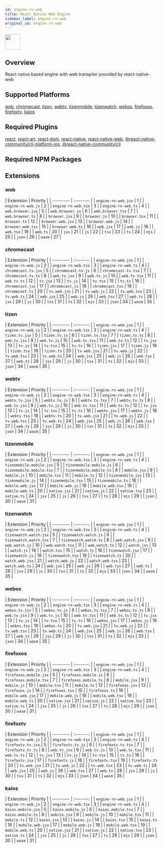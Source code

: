 ```yaml
---
id: engine-rn-web
title: React Native Web Engine
sidebar_label: engine-rn-web
original_id: engine-rn-web
---
```


<img className="header-image" src="https://renative.org/img/ic_engine.png" width="50" height="50" />

<!--AUTO_GENERATED_START-->


## Overview

React native based engine with web transpiler provided by react-native-web

## Supported Platforms

[web](platforms/web.md), [chromecast](platforms/chromecast.md), [tizen](platforms/tizen.md), [webtv](platforms/webtv.md), [tizenmobile](platforms/tizenmobile.md), [tizenwatch](platforms/tizenwatch.md), [webos](platforms/webos.md), [firefoxos](platforms/firefoxos.md), [firefoxtv](platforms/firefoxtv.md), [kaios](platforms/kaios.md)

## Required Plugins

[react](../plugins#react), [react-art](../plugins#react-art), [react-dom](../plugins#react-dom), [react-native](../plugins#react-native), [react-native-web](../plugins#react-native-web), [@react-native-community/cli-platform-ios](../plugins#react-native-communitycli-platform-ios), [@react-native-community/cli](../plugins#react-native-communitycli)

## Required NPM Packages























## Extensions

### web

| Extension | Priority  |
      | --------- | :-------: |
| `engine-rn-web.jsx` | 1 |
| `engine-rn-web.js` | 2 |
| `engine-rn-web.tsx` | 3 |
| `engine-rn-web.ts` | 4 |
| `web.browser.jsx` | 5 |
| `web.browser.js` | 6 |
| `web.browser.tsx` | 7 |
| `web.browser.ts` | 8 |
| `browser.jsx` | 9 |
| `browser.js` | 10 |
| `browser.tsx` | 11 |
| `browser.ts` | 12 |
| `browser.web.jsx` | 13 |
| `browser.web.js` | 14 |
| `browser.web.tsx` | 15 |
| `browser.web.ts` | 16 |
| `web.jsx` | 17 |
| `web.js` | 18 |
| `web.tsx` | 19 |
| `web.ts` | 20 |
| `jsx` | 21 |
| `js` | 22 |
| `tsx` | 23 |
| `ts` | 24 |
| `mjs` | 25 |
| `json` | 26 |
| `wasm` | 27 |
### chromecast

| Extension | Priority  |
      | --------- | :-------: |
| `engine-rn-web.jsx` | 1 |
| `engine-rn-web.js` | 2 |
| `engine-rn-web.tsx` | 3 |
| `engine-rn-web.ts` | 4 |
| `chromecast.tv.jsx` | 5 |
| `chromecast.tv.js` | 6 |
| `chromecast.tv.tsx` | 7 |
| `chromecast.tv.ts` | 8 |
| `web.tv.jsx` | 9 |
| `web.tv.js` | 10 |
| `web.tv.tsx` | 11 |
| `web.tv.ts` | 12 |
| `tv.jsx` | 13 |
| `tv.js` | 14 |
| `tv.tsx` | 15 |
| `tv.ts` | 16 |
| `chromecast.jsx` | 17 |
| `chromecast.js` | 18 |
| `chromecast.tsx` | 19 |
| `chromecast.ts` | 20 |
| `tv.web.jsx` | 21 |
| `tv.web.js` | 22 |
| `tv.web.tsx` | 23 |
| `tv.web.ts` | 24 |
| `web.jsx` | 25 |
| `web.js` | 26 |
| `web.tsx` | 27 |
| `web.ts` | 28 |
| `jsx` | 29 |
| `js` | 30 |
| `tsx` | 31 |
| `ts` | 32 |
| `mjs` | 33 |
| `json` | 34 |
| `wasm` | 35 |
### tizen

| Extension | Priority  |
      | --------- | :-------: |
| `engine-rn-web.jsx` | 1 |
| `engine-rn-web.js` | 2 |
| `engine-rn-web.tsx` | 3 |
| `engine-rn-web.ts` | 4 |
| `tizen.tv.jsx` | 5 |
| `tizen.tv.js` | 6 |
| `tizen.tv.tsx` | 7 |
| `tizen.tv.ts` | 8 |
| `web.tv.jsx` | 9 |
| `web.tv.js` | 10 |
| `web.tv.tsx` | 11 |
| `web.tv.ts` | 12 |
| `tv.jsx` | 13 |
| `tv.js` | 14 |
| `tv.tsx` | 15 |
| `tv.ts` | 16 |
| `tizen.jsx` | 17 |
| `tizen.js` | 18 |
| `tizen.tsx` | 19 |
| `tizen.ts` | 20 |
| `tv.web.jsx` | 21 |
| `tv.web.js` | 22 |
| `tv.web.tsx` | 23 |
| `tv.web.ts` | 24 |
| `web.jsx` | 25 |
| `web.js` | 26 |
| `web.tsx` | 27 |
| `web.ts` | 28 |
| `jsx` | 29 |
| `js` | 30 |
| `tsx` | 31 |
| `ts` | 32 |
| `mjs` | 33 |
| `json` | 34 |
| `wasm` | 35 |
### webtv

| Extension | Priority  |
      | --------- | :-------: |
| `engine-rn-web.jsx` | 1 |
| `engine-rn-web.js` | 2 |
| `engine-rn-web.tsx` | 3 |
| `engine-rn-web.ts` | 4 |
| `webtv.tv.jsx` | 5 |
| `webtv.tv.js` | 6 |
| `webtv.tv.tsx` | 7 |
| `webtv.tv.ts` | 8 |
| `web.tv.jsx` | 9 |
| `web.tv.js` | 10 |
| `web.tv.tsx` | 11 |
| `web.tv.ts` | 12 |
| `tv.jsx` | 13 |
| `tv.js` | 14 |
| `tv.tsx` | 15 |
| `tv.ts` | 16 |
| `webtv.jsx` | 17 |
| `webtv.js` | 18 |
| `webtv.tsx` | 19 |
| `webtv.ts` | 20 |
| `tv.web.jsx` | 21 |
| `tv.web.js` | 22 |
| `tv.web.tsx` | 23 |
| `tv.web.ts` | 24 |
| `web.jsx` | 25 |
| `web.js` | 26 |
| `web.tsx` | 27 |
| `web.ts` | 28 |
| `jsx` | 29 |
| `js` | 30 |
| `tsx` | 31 |
| `ts` | 32 |
| `mjs` | 33 |
| `json` | 34 |
| `wasm` | 35 |
### tizenmobile

| Extension | Priority  |
      | --------- | :-------: |
| `engine-rn-web.jsx` | 1 |
| `engine-rn-web.js` | 2 |
| `engine-rn-web.tsx` | 3 |
| `engine-rn-web.ts` | 4 |
| `tizenmobile.mobile.jsx` | 5 |
| `tizenmobile.mobile.js` | 6 |
| `tizenmobile.mobile.tsx` | 7 |
| `tizenmobile.mobile.ts` | 8 |
| `mobile.jsx` | 9 |
| `mobile.js` | 10 |
| `mobile.tsx` | 11 |
| `mobile.ts` | 12 |
| `tizenmobile.jsx` | 13 |
| `tizenmobile.js` | 14 |
| `tizenmobile.tsx` | 15 |
| `tizenmobile.ts` | 16 |
| `mobile.web.jsx` | 17 |
| `mobile.web.js` | 18 |
| `mobile.web.tsx` | 19 |
| `mobile.web.ts` | 20 |
| `native.jsx` | 21 |
| `native.js` | 22 |
| `native.tsx` | 23 |
| `native.ts` | 24 |
| `jsx` | 25 |
| `js` | 26 |
| `tsx` | 27 |
| `ts` | 28 |
| `mjs` | 29 |
| `json` | 30 |
| `wasm` | 31 |
### tizenwatch

| Extension | Priority  |
      | --------- | :-------: |
| `engine-rn-web.jsx` | 1 |
| `engine-rn-web.js` | 2 |
| `engine-rn-web.tsx` | 3 |
| `engine-rn-web.ts` | 4 |
| `tizenwatch.watch.jsx` | 5 |
| `tizenwatch.watch.js` | 6 |
| `tizenwatch.watch.tsx` | 7 |
| `tizenwatch.watch.ts` | 8 |
| `web.watch.jsx` | 9 |
| `web.watch.js` | 10 |
| `web.watch.tsx` | 11 |
| `web.watch.ts` | 12 |
| `watch.jsx` | 13 |
| `watch.js` | 14 |
| `watch.tsx` | 15 |
| `watch.ts` | 16 |
| `tizenwatch.jsx` | 17 |
| `tizenwatch.js` | 18 |
| `tizenwatch.tsx` | 19 |
| `tizenwatch.ts` | 20 |
| `watch.web.jsx` | 21 |
| `watch.web.js` | 22 |
| `watch.web.tsx` | 23 |
| `watch.web.ts` | 24 |
| `web.jsx` | 25 |
| `web.js` | 26 |
| `web.tsx` | 27 |
| `web.ts` | 28 |
| `jsx` | 29 |
| `js` | 30 |
| `tsx` | 31 |
| `ts` | 32 |
| `mjs` | 33 |
| `json` | 34 |
| `wasm` | 35 |
### webos

| Extension | Priority  |
      | --------- | :-------: |
| `engine-rn-web.jsx` | 1 |
| `engine-rn-web.js` | 2 |
| `engine-rn-web.tsx` | 3 |
| `engine-rn-web.ts` | 4 |
| `webos.tv.jsx` | 5 |
| `webos.tv.js` | 6 |
| `webos.tv.tsx` | 7 |
| `webos.tv.ts` | 8 |
| `web.tv.jsx` | 9 |
| `web.tv.js` | 10 |
| `web.tv.tsx` | 11 |
| `web.tv.ts` | 12 |
| `tv.jsx` | 13 |
| `tv.js` | 14 |
| `tv.tsx` | 15 |
| `tv.ts` | 16 |
| `webos.jsx` | 17 |
| `webos.js` | 18 |
| `webos.tsx` | 19 |
| `webos.ts` | 20 |
| `tv.web.jsx` | 21 |
| `tv.web.js` | 22 |
| `tv.web.tsx` | 23 |
| `tv.web.ts` | 24 |
| `web.jsx` | 25 |
| `web.js` | 26 |
| `web.tsx` | 27 |
| `web.ts` | 28 |
| `jsx` | 29 |
| `js` | 30 |
| `tsx` | 31 |
| `ts` | 32 |
| `mjs` | 33 |
| `json` | 34 |
| `wasm` | 35 |
### firefoxos

| Extension | Priority  |
      | --------- | :-------: |
| `engine-rn-web.jsx` | 1 |
| `engine-rn-web.js` | 2 |
| `engine-rn-web.tsx` | 3 |
| `engine-rn-web.ts` | 4 |
| `firefoxos.mobile.jsx` | 5 |
| `firefoxos.mobile.js` | 6 |
| `firefoxos.mobile.tsx` | 7 |
| `firefoxos.mobile.ts` | 8 |
| `mobile.jsx` | 9 |
| `mobile.js` | 10 |
| `mobile.tsx` | 11 |
| `mobile.ts` | 12 |
| `firefoxos.jsx` | 13 |
| `firefoxos.js` | 14 |
| `firefoxos.tsx` | 15 |
| `firefoxos.ts` | 16 |
| `mobile.web.jsx` | 17 |
| `mobile.web.js` | 18 |
| `mobile.web.tsx` | 19 |
| `mobile.web.ts` | 20 |
| `native.jsx` | 21 |
| `native.js` | 22 |
| `native.tsx` | 23 |
| `native.ts` | 24 |
| `jsx` | 25 |
| `js` | 26 |
| `tsx` | 27 |
| `ts` | 28 |
| `mjs` | 29 |
| `json` | 30 |
| `wasm` | 31 |
### firefoxtv

| Extension | Priority  |
      | --------- | :-------: |
| `engine-rn-web.jsx` | 1 |
| `engine-rn-web.js` | 2 |
| `engine-rn-web.tsx` | 3 |
| `engine-rn-web.ts` | 4 |
| `firefoxtv.tv.jsx` | 5 |
| `firefoxtv.tv.js` | 6 |
| `firefoxtv.tv.tsx` | 7 |
| `firefoxtv.tv.ts` | 8 |
| `web.tv.jsx` | 9 |
| `web.tv.js` | 10 |
| `web.tv.tsx` | 11 |
| `web.tv.ts` | 12 |
| `tv.jsx` | 13 |
| `tv.js` | 14 |
| `tv.tsx` | 15 |
| `tv.ts` | 16 |
| `firefoxtv.jsx` | 17 |
| `firefoxtv.js` | 18 |
| `firefoxtv.tsx` | 19 |
| `firefoxtv.ts` | 20 |
| `tv.web.jsx` | 21 |
| `tv.web.js` | 22 |
| `tv.web.tsx` | 23 |
| `tv.web.ts` | 24 |
| `web.jsx` | 25 |
| `web.js` | 26 |
| `web.tsx` | 27 |
| `web.ts` | 28 |
| `jsx` | 29 |
| `js` | 30 |
| `tsx` | 31 |
| `ts` | 32 |
| `mjs` | 33 |
| `json` | 34 |
| `wasm` | 35 |
### kaios

| Extension | Priority  |
      | --------- | :-------: |
| `engine-rn-web.jsx` | 1 |
| `engine-rn-web.js` | 2 |
| `engine-rn-web.tsx` | 3 |
| `engine-rn-web.ts` | 4 |
| `kaios.mobile.jsx` | 5 |
| `kaios.mobile.js` | 6 |
| `kaios.mobile.tsx` | 7 |
| `kaios.mobile.ts` | 8 |
| `mobile.jsx` | 9 |
| `mobile.js` | 10 |
| `mobile.tsx` | 11 |
| `mobile.ts` | 12 |
| `kaios.jsx` | 13 |
| `kaios.js` | 14 |
| `kaios.tsx` | 15 |
| `kaios.ts` | 16 |
| `mobile.web.jsx` | 17 |
| `mobile.web.js` | 18 |
| `mobile.web.tsx` | 19 |
| `mobile.web.ts` | 20 |
| `native.jsx` | 21 |
| `native.js` | 22 |
| `native.tsx` | 23 |
| `native.ts` | 24 |
| `jsx` | 25 |
| `js` | 26 |
| `tsx` | 27 |
| `ts` | 28 |
| `mjs` | 29 |
| `json` | 30 |
| `wasm` | 31 |



<!--AUTO_GENERATED_END-->
